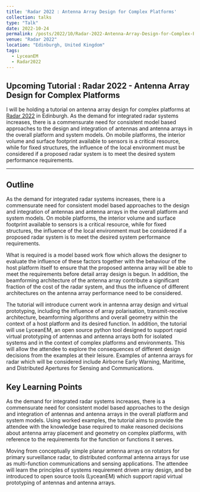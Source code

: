 ```yaml
---
title: 'Radar 2022 : Antenna Array Design for Complex Platforms' 
collection: talks
type: "Talk"
date: 2022-10-24
permalink: /posts/2022/10/Radar-2022-Antenna-Array-Design-for-Complex-Platforms/
venue: "Radar 2022"
location: "Edinburgh, United Kingdom"
tags:
  - LyceanEM
  - Radar2022
---
```

Upcoming Tutorial : Radar 2022 - Antenna Array Design for Complex Platforms
---
I will be holding a tutorial on antenna array design for complex platforms at [Radar 2022](https://radar2022.theiet.org/) in Edinburgh.
As the demand for integrated radar systems increases, there is a commensurate need for consistent model based approaches to the design and integration of antennas and antenna arrays in the overall platform and system models. On mobile platforms, the interior volume and surface footprint available to sensors is a critical resource, while for fixed structures, the influence of the local environment must be considered if a proposed radar system is to meet the desired system performance requirements. 


---
Outline
---
As the demand for integrated radar systems increases, there is a commensurate need for consistent model based approaches to the design and integration of antennas and antenna arrays in the overall platform and system models. On mobile platforms, the interior volume and surface footprint available to sensors is a critical resource, while for fixed structures, the influence of the local environment must be considered if a proposed radar system is to meet the desired system performance requirements.

What is required is a model based work flow which allows the designer to evaluate the influence of these factors together with the behaviour of the host platform itself to ensure that the proposed antenna array will be able to meet the requirements before detail array design is begun. In addition, the beamforming architecture of the antenna array contribute a significant fraction of the cost of the radar system, and thus the influence of different architectures on the antenna array performance need to be considered.

The tutorial will introduce current work in antenna array design and virtual prototyping, including the influence of array polarisation, transmit-receive architecture, beamforming algorithms and overall geometry within the context of a host platform and its desired function. In addition, the tutorial will use LyceanEM, an open source python tool designed to support rapid virtual prototyping of antennas and antenna arrays both for isolated systems and in the context of complex platforms and environments. This will allow the attendee to explore the consequences of different design decisions from the examples at their leisure. Examples of antenna arrays for radar which will be considered include Airborne Early Warning, Maritime, and Distributed Apertures for Sensing and Communications.


Key Learning Points
--

As the demand for integrated radar systems increases, there is a commensurate need for consistent model based approaches to the design and integration of antennas and antenna arrays in the overall platform and system models.
Using worked examples, the tutorial aims to provide the attendee with the knowledge base required to make reasoned decisions about antenna array placement and geometry on complex platforms, with reference to the requirements for the function or functions it serves.

Moving from conceptually simple planar antenna arrays on rotators for primary surveillance radar, to distributed conformal antenna arrays for use as multi-function communications and sensing applications.
The attendee will learn the principles of systems requirement driven array design, and be introduced to open source tools (LyceanEM) which support rapid virtual prototyping of antennas and antenna arrays.


